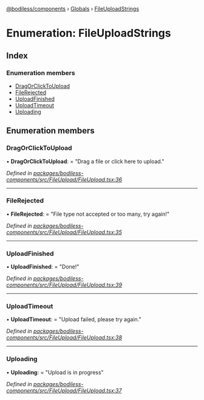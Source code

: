 [@bodiless/components](../README.md) › [Globals](../globals.md) › [FileUploadStrings](fileuploadstrings.md)

# Enumeration: FileUploadStrings

## Index

### Enumeration members

* [DragOrClickToUpload](fileuploadstrings.md#dragorclicktoupload)
* [FileRejected](fileuploadstrings.md#filerejected)
* [UploadFinished](fileuploadstrings.md#uploadfinished)
* [UploadTimeout](fileuploadstrings.md#uploadtimeout)
* [Uploading](fileuploadstrings.md#uploading)

## Enumeration members

###  DragOrClickToUpload

• **DragOrClickToUpload**: = "Drag a file or click here to upload."

*Defined in [packages/bodiless-components/src/FileUpload/FileUpload.tsx:36](https://github.com/johnsonandjohnson/Bodiless-JS/blob/bab4629a/packages/bodiless-components/src/FileUpload/FileUpload.tsx#L36)*

___

###  FileRejected

• **FileRejected**: = "File type not accepted or too many, try again!"

*Defined in [packages/bodiless-components/src/FileUpload/FileUpload.tsx:35](https://github.com/johnsonandjohnson/Bodiless-JS/blob/bab4629a/packages/bodiless-components/src/FileUpload/FileUpload.tsx#L35)*

___

###  UploadFinished

• **UploadFinished**: = "Done!"

*Defined in [packages/bodiless-components/src/FileUpload/FileUpload.tsx:39](https://github.com/johnsonandjohnson/Bodiless-JS/blob/bab4629a/packages/bodiless-components/src/FileUpload/FileUpload.tsx#L39)*

___

###  UploadTimeout

• **UploadTimeout**: = "Upload failed, please try again."

*Defined in [packages/bodiless-components/src/FileUpload/FileUpload.tsx:38](https://github.com/johnsonandjohnson/Bodiless-JS/blob/bab4629a/packages/bodiless-components/src/FileUpload/FileUpload.tsx#L38)*

___

###  Uploading

• **Uploading**: = "Upload is in progress"

*Defined in [packages/bodiless-components/src/FileUpload/FileUpload.tsx:37](https://github.com/johnsonandjohnson/Bodiless-JS/blob/bab4629a/packages/bodiless-components/src/FileUpload/FileUpload.tsx#L37)*
